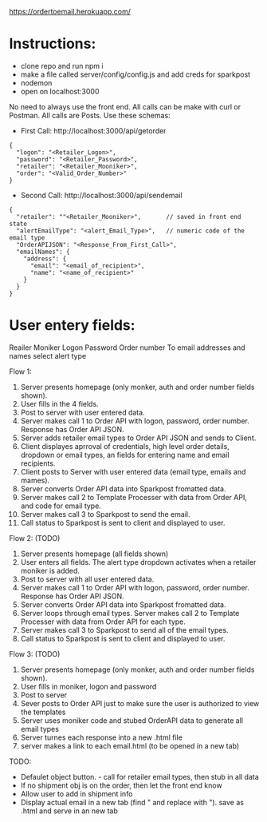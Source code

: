 https://ordertoemail.herokuapp.com/

# Instructions:

- clone repo and run npm i
- make a file called server/config/config.js and add creds for sparkpost
- nodemon
- open on localhost:3000

No need to always use the front end.  All calls can be make with curl or Postman.  All calls are Posts.  Use these schemas:
- First Call: http://localhost:3000/api/getorder
```
{
  "logon": "<Retailer_Logon>",
  "password": "<Retailer_Password>",
  "retailer": "<Retailer_Mooniker>",
  "order": "<Valid_Order_Number>"
}
```
- Second Call: http://localhost:3000/api/sendemail
```
{
  "retailer": ""<Retailer_Mooniker>",       // saved in front end state
  "alertEmailType": "<alert_Email_Type>",   // numeric code of the email type
  "OrderAPIJSON": "<Response_From_First_Call>",
  "emailNames": {
    "address": {
      "email": "<email_of_recipient>",
      "name": "<name_of_recipient>"
    }
  }
}
```


# User entery fields:
Reailer Moniker
Logon
Password
Order number
To email addresses and names
select alert type


Flow 1:
1) Server presents homepage (only monker, auth and order number fields shown).
2) User fills in the 4 fields.
3) Post to server with user entered data.
4) Server makes call 1 to Order API with logon, password, order number. Response has Order API JSON.
5) Server adds retailer email types to Order API JSON and sends to Client.
6) Client displayes aprroval of credentials, high level order details, dropdown or email types, an fields for entering name and email recipients.
7) Client posts to Server with user entered data (email type, emails and mames).
8) Server converts Order API data into Sparkpost fromatted data.
9) Server makes call 2 to Template Processer with data from Order API, and code for email type.
10) Server makes call 3 to Sparkpost to send the email.
11) Call status to Sparkpost is sent to client and displayed to user.


Flow 2: (TODO)
1) Server presents homepage (all fields shown)
2) User enters all fields.  The alert type dropdown activates when a retailer moniker is added.
3) Post to server with all user entered data.
4) Server makes call 1 to Order API with logon, password, order number.  Response has Order API JSON.
5) Server converts Order API data into Sparkpost fromatted data.
6) Server loops through email types. Server makes call 2 to Template Processer with data from Order API for each type.
7) Server makes call 3 to Sparkpost to send all of the email types.
8) Call status to Sparkpost is sent to client and displayed to user.

Flow 3: (TODO)
1) Server presents homepage (only monker, auth and order number fields shown).
2) User fills in moniker, logon and password
3) Post to server
4) Sever posts to Order API just to make sure the user is authorized to view the templates
5) Server uses moniker code and stubed OrderAPI data to generate all email types
6) Server turnes each response into a new .html file
7) server makes a link to each email.html (to be opened in a new tab)


TODO:
- Defaulet object button. - call for retailer email types, then stub in all data
- If no shipment obj is on the order, then let the front end know
- Allow user to add in shipment info
- Display actual email in a new tab (find \" and replace with "). save as .html and serve in an new tab
